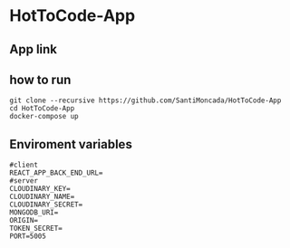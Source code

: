 # HotToCode-App

## App link

## how to run

```
git clone --recursive https://github.com/SantiMoncada/HotToCode-App
cd HotToCode-App
docker-compose up

```

## Enviroment variables

```
#client
REACT_APP_BACK_END_URL=
#server
CLOUDINARY_KEY=
CLOUDINARY_NAME=
CLOUDINARY_SECRET=
MONGODB_URI=
ORIGIN=
TOKEN_SECRET=
PORT=5005
```